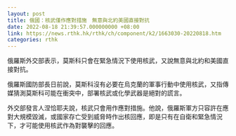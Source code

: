 ```yaml
---
layout: post
title: 俄國：核武僅作應對措施　無意與北約美國直接對抗
date: 2022-08-18 21:39:57.000000000 +08:00
link: https://news.rthk.hk/rthk/ch/component/k2/1663030-20220818.htm
categories: rthk
---
```


俄羅斯外交部表示，莫斯科只會在緊急情況下使用核武，又說無意與北約和美國直接對抗。

俄羅斯國防部長日前說，莫斯科沒有必要在烏克蘭的軍事行動中使用核武，又指傳媒猜測莫斯科可能在衝突中，部署核武或化學武器是絕對的謊言。

外交部發言人涅恰耶夫說，核武只會用作應對措施。他說，俄羅斯軍方只容許在應對大規模毀滅，或國家存亡受到威脅時作出核回應，即是只有在自衛和緊急情況下，才可能使用核武作為對襲擊的回應。
